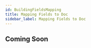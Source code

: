 ```yaml
---
id: BuildingFieldsMapping
title: Mapping Fields to Doc
sidebar_label: Mapping Fields to Doc
---
```


## Coming Soon
